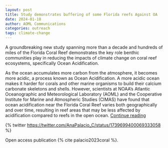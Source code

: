 ```yaml
---
layout: post
title: Study demonstrates buffering of some Florida reefs Against OA
date: 2024-01-18
author: AOML Communications
categories: outreach
tags: climate-change
---
```


A groundbreaking new study spanning more than a decade and hundreds of miles of the Florida Coral Reef demonstrates the key role benthic communities play in reducing the impacts of climate change on coral reef ecosystems, specifically Ocean Acidification.

As the ocean accumulates more carbon from the atmosphere, it becomes more acidic, a process known as Ocean Acidification. A more acidic ocean makes it harder for corals and other marine organisms to build their calcium carbonate skeletons and shells. However, scientists at NOAA’s Atlantic Oceanographic and Meteorological Laboratory (AOML) and the Cooperative Institute for Marine and Atmospheric Studies (CIMAS) have found that ocean acidification near the Florida Coral Reef varies both geographically and over time, resulting in reef areas that may be less affected by acidification compared to reefs in the open ocean.
[Continue reading](https://www.aoml.noaa.gov/study-demonstrates-buffering-of-florida-reefs-against-ocean-acidification/)

{% twitter https://twitter.com/AnaPalacio_C/status/1739699400069333058 %}

Open access publication {% cite palacio2023coral %}. 
